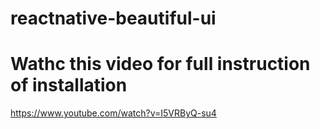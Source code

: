 # reactnative-beautiful-ui

# Wathc this video for full instruction of installation

https://www.youtube.com/watch?v=I5VRByQ-su4
